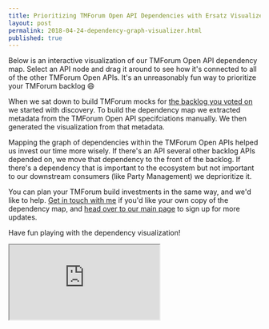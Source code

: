 ```yaml
---
title: Prioritizing TMForum Open API Dependencies with Ersatz Visualizer
layout: post
permalink: 2018-04-24-dependency-graph-visualizer.html
published: true
---
```


Below is an interactive visualization of our TMForum Open API dependency map. Select an API node and drag it around to see how it's connected to all of the other TMForum Open APIs. It's an unreasonably fun way to prioritize your TMForum backlog 😄

When we sat down to build TMForum mocks for [the backlog you voted on](https://docs.google.com/forms/d/e/1FAIpQLSfSe94015z7HtFO7HCyavmtcLdF3ogxaWvUMMstmlPX-2GDJQ/viewform) we started with discovery. To build the dependency map we extracted metadata from the TMForum Open API specifciations manually. We then generated the visualization from that metadata.

Mapping the graph of dependencies within the TMForum Open APIs helped us invest our time more wisely. If there's an API several other backlog APIs depended on, we move that dependency to the front of the backlog. If there's a dependency that is important to the ecosystem but not important to our downstream consumers (like Party Management) we deprioritize it.

You can plan your TMForum build investments in the same way, and we'd like to help. [Get in touch with me](mailto:alex@ersatz.io) if you'd like your own copy of the dependency map, and [head over to our main page](http://ersatz.io/) to sign up for more updates.

Have fun playing with the dependency visualization!

<iframe src="https://raw.githubusercontent.com/ersatzio/ersatzio.github.io/master/assets/html/depmap.html" />
